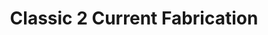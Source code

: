 ---
title: "Classic 2 Current Fabrication"
url: /livonia/classic-2-current-fabrication/
shop: Autowerkstatt
---